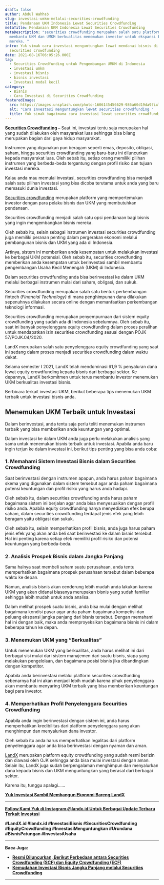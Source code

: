 ```yaml
---
draft: false
author: Abdul Wahhab
slug: investasi-umkm-melalui-securities-crowdfunding
title: Pendanaan UKM Indonesia Lewat Securities Crowdfunding
metaTitle: Pendanaan UKM Indonesia Lewat Securities Crowdfunding
metaDescription: "securities crowdfunding merupakan salah satu platform yang
  membantu UKM dan UMKM berkualitas menemukan investor untuk ekspansi bisnis
  mereka. "
intro: Yuk simak cara investasi menguntungkan lewat mendanai bisnis di
  securities crowdfunding
date: 2021-08-16T06:05:26.000Z
tag:
  - Securities Crowdfunding untuk Pengembangan UMKM di Indonesia
  - investasi umkm
  - investasi bisnis
  - bisnis investasi
  - Investasi modal kecil
category:
  - Bisnis
  - Cara Investasi di Securities Crowdfunding
featuredImage:
  src: https://images.unsplash.com/photo-1606145456629-986a60d19da9?ixlib=rb-1.2.1&ixid=MnwxMjA3fDB8MHxwaG90by1wYWdlfHx8fGVufDB8fHx8&auto=format&fit=crop&w=870&q=80
  alt: "Cara Investasi menguntungkan lewat securities crowdfunding "
  title: Yuk simak bagaimana cara investasi lewat securities crowdfunding
---
```



**[Securities Crowdfunding](https://landx.id/) –** Saat ini, investasi tentu saja merupakan hal yang sudah dilakukan oleh masyarakat luas sehingga bisa bilang merupakan bagian dari gaya hidup masyarakat.

Instrumen yang digunakan pun beragam seperti emas, deposito, obligasi, saham, hingga securities crowdfunding yang baru-baru ini diluncurkan kepada masyarakat luas. Oleh sebab itu, setiap orang memiliki pilihan instrumen yang berbeda-beda tergantung dengan profil risiko dan tujuan investasi mereka.

Kalau anda mau memulai investasi, securities crowdfunding bisa menjadi salah satu pilihan investasi yang bisa dicoba terutama untuk anda yang baru memasuki dunia investasi.

[Securities crowdfunding](https://landx.id/) merupakan platform yang mempertemukan investor dengan para pelaku bisnis dan UKM yang membutuhkan pendanaan.

Securities crowdfunding menjadi salah satu opsi pendanaan bagi bisnis yang ingin mengembangkan bisnis mereka.

Oleh sebab itu, selain sebagai instrumen investasi securities crowdfunding juga memiliki peranan penting dalam pergerakan ekonomi melalui pembangunan bisnis dan UKM yang ada di Indonesia.

Artinya, sistem ini memberikan anda kesempatan untuk melakukan investasi ke berbagai UKM potensial. Oleh sebab itu, securities crowdfunding memberikan anda kesempatan untuk berinvestasi sambil membantu pengembangan  Usaha Kecil Menengah (UKM) di Indonesia.

Dalam securities crowdfunding anda bisa berinvestasi ke dalam UKM melalui berbagai instrumen mulai dari saham, obligasi, dan sukuk.

Securities crowdfunding merupakan salah satu bentuk perkembangan fintech (_Financial Technology)_ di mana penghimpunan dana dilakukan sepenuhnya dilakukan secara online dengan memanfaatkan perkembangan teknologi informasi.

Securities crowdfunding merupakan penyempurnaan dari sistem equity crowdfunding yang sudah ada di Indonesia sebelumnya. Oleh sebab itu, saat ini banyak penyelenggara equity crowdfunding dalam proses peralihan untuk mendapatkan izin securities crowdfunding sesuai dengan POJK 57/POJK.04/2020.

LandX merupakan salah satu penyelenggara equity crowdfunding yang saat ini sedang dalam proses menjadi securities crowdfunding dalam waktu dekat.

Selama semester I 2021, LandX telah mendominasi 61,9 % penyaluran dana lewat equity crowdfunding kepada bisnis dari berbagai sektor. Ke depannya, LandX berkomitmen untuk terus membantu investor menemukan UKM berkualitas investasi bisnis.

Berbicara terkait investasi UKM, berikut beberapa tips menemukan UKM terbaik untuk investasi bisnis anda.

## Menemukan UKM Terbaik untuk Investasi

Dalam berinvestasi, anda tentu saja perlu teliti menemukan instrumen terbaik yang bisa memberikan anda keuntungan yang optimal.

Dalam investasi ke dalam UKM anda juga perlu melakukan analisis yang sama untuk menemukan bisnis terbaik untuk investasi. Apabila anda baru ingin terjun ke dalam investasi ini, berikut tips penting yang bisa anda coba:

### 1. Memahami Sistem Investasi Bisnis dalam Securities Crowdfunding

Saat berinvestasi dengan instrumen apapun, anda harus paham bagaimana skema yang digunakan dalam sistem tersebut agar anda paham bagaimana potensi keuntungan dan profil risiko yang harus anda hadapi.

Oleh sebab itu, dalam securities crowdfunding anda harus paham bagaimana sistem ini berjalan agar anda bisa menyesuaikan dengan profil risiko anda. Apabila equity crowdfunding hanya menyediakan efek berupa saham, dalam securities crowdfunding terdapat jenis efek yang lebih beragam yaitu obligasi dan sukuk.

Oleh sebab itu, selain memperhatikan profil bisnis, anda juga harus paham jenis efek yang akan anda beli saat berinvestasi ke dalam bisnis tersebut. Hal ini penting karena setiap efek memiliki profil risiko dan potensi keuntungan yang berbeda-beda.

### 2. Analisis Prospek Bisnis dalam Jangka Panjang

Sama halnya saat membeli saham suatu perusahaan, anda tentu memperhatikan bagaimana prospek perusahaan tersebut dalam beberapa waktu ke depan.

Namun, analisis bisnis akan cenderung lebih mudah anda lakukan karena UKM yang akan didanai biasanya merupakan  bisnis yang sudah familiar sehingga lebih mudah untuk anda analisa.

Dalam melihat prospek suatu bisnis, anda bisa mulai dengan melihat bagaimana kondisi pasar agar anda paham bagaimana kompetisi dan peluang ekspansi jangka panjang dari bisnis tersebut. Dengan memahami hal ini dengan baik, maka anda memproyeksikan bagaimana bisnis ini dalam beberapa tahun ke depan.

### 3. Menemukan UKM yang “Berkualitas”

Untuk menemukan UKM yang berkualitas, anda harus melihat ini dari berbagai sisi mulai dari sistem manajemen dari suatu bisnis, siapa yang melakukan pengelolaan, dan bagaimana posisi bisnis jika dibandingkan dengan kompetitor.

Apabila anda berinvestasi melalui platform securities crowdfunding sebenarnya hal ini akan menjadi lebih mudah karena pihak penyelenggara akan membantu menyaring UKM terbaik yang bisa memberikan keuntungan bagi para investor.

### 4. Memperhatikan Profil Penyelenggara Securities Crowdfunding

Apabila anda ingin berinvestasi dengan sistem ini, anda harus memperhatikan kredibilitas dari platform penyelenggara yang akan menghimpun dan menyalurkan dana investor.

Oleh sebab itu anda harus memperhatikan legalitas dari platform penyelenggara agar anda bisa berinvestasi dengan nyaman dan aman.

[LandX](https://landx.id/) merupakan platform equity crowdfunding yang sudah resmi berizin dan diawasi oleh OJK sehingga anda bisa mulai investasi dengan aman. Selain itu, LandX juga sudah berpengalaman menghimpun dan menyalurkan dana kepada bisnis dan UKM menguntungkan yang berasal dari berbagai sektor.

Karena itu, tunggu apalagi…...

**[Yuk Investasi Sambil Membangun Ekonomi Bareng LandX](https://landx.id/project/index.html)**

---

[**Follow Kami Yuk di Instagram @landx.id Untuk Berbagai Update Terbaru Terkait Investasi**](https://www.instagram.com/landx.id/?utm_medium=copy_link)

**‌#LandX.id    #landx.id    #InvestasiBisnis    #SecuritiesCrowdfunding #EquityCrowdfunding    #InvestasiMenguntungkan    #Urundana    #BisnisPatungan    #InvestasiUsaha**

---

**Baca Juga:**

* [**Resmi Diluncurkan, Berikut Perbedaan antara Securities Crowdfunding (SCF) dan Equity Crowdfunding (ECF)**](https://landx.id/blog/kenali-berbagai-istilah-dalam-securities-crowdfunding-agar-investasi-anda-menjadi-semakin-mudah/)
* [**Kemudahan Investasi Bisnis Jangka Panjang melalui Securities Crowdfunding**](https://landx.id/blog/securities-crowdfunding/)

---



